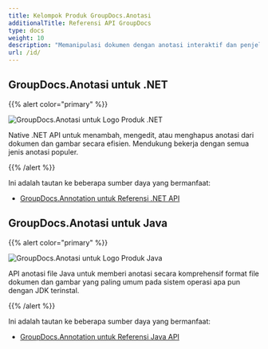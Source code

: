 ```yaml
---
title: Kelompok Produk GroupDocs.Anotasi
additionalTitle: Referensi API GroupDocs
type: docs
weight: 10
description: "Memanipulasi dokumen dengan anotasi interaktif dan penjelasan untuk membubuhi keterangan teks atau gambar dalam solusi lintas platform apa pun"
url: /id/
---
```


## GroupDocs.Anotasi untuk .NET

{{% alert color="primary" %}} 

![GroupDocs.Anotasi untuk Logo Produk .NET](../gdocs_net.png)

Native .NET API untuk menambah, mengedit, atau menghapus anotasi dari dokumen dan gambar secara efisien. Mendukung bekerja dengan semua jenis anotasi populer.

{{% /alert %}} 

Ini adalah tautan ke beberapa sumber daya yang bermanfaat:

- [GroupDocs.Annotation untuk Referensi .NET API](/annotation/id/net/)


## GroupDocs.Anotasi untuk Java

{{% alert color="primary" %}}

![GroupDocs.Anotasi untuk Logo Produk Java](../gdocs_java.png)

API anotasi file Java untuk memberi anotasi secara komprehensif format file dokumen dan gambar yang paling umum pada sistem operasi apa pun dengan JDK terinstal.

{{% /alert %}}

Ini adalah tautan ke beberapa sumber daya yang bermanfaat:

- [GroupDocs.Annotation untuk Referensi Java API](/annotation/java/)

